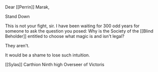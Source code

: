 Dear [[Perrin]] Marak,

Stand Down

This is not your fight, sir. I have been waiting for 300 odd years for someone to ask the question you posed: Why is the Society of the [[Blind Beholder]] entitled to choose what magic is and isn't legal?

They aren't.

It would be a shame to lose such intuition.

[[Sylas]] Carthion Ninth high Overseer of Victoris